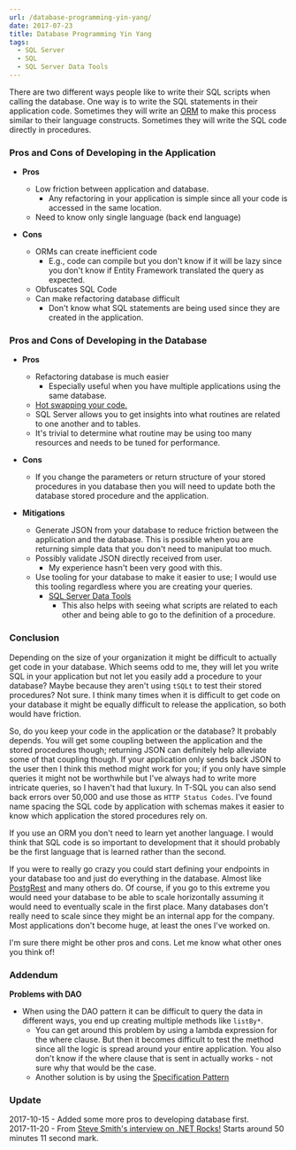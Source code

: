 ```yaml
---
url: /database-programming-yin-yang/
date: 2017-07-23
title: Database Programming Yin Yang
tags:
  - SQL Server
  - SQL
  - SQL Server Data Tools
---
```


There are two different ways people like to write their SQL scripts when calling
the database. One way is to write the SQL statements in their application code.
Sometimes they will write an
[ORM](https://en.wikipedia.org/wiki/Object-relational_mapping) to make this
process similar to their language constructs. Sometimes they will write the SQL
code directly in procedures.

### Pros and Cons of Developing in the Application

- **Pros**
    - Low friction between application and database.
        - Any refactoring in your application is simple since all your code is
          accessed in the same location.
    - Need to know only single language (back end language)

- **Cons**
    - ORMs can create inefficient code
        - E.g., code can compile but you don't know if it will be lazy since you
          don't know if Entity Framework translated the query as expected.
    - Obfuscates SQL Code
    - Can make refactoring database difficult
        - Don't know what SQL statements are being used since they are created
          in the application.

### Pros and Cons of Developing in the Database

- **Pros**
    - Refactoring database is much easier
        - Especially useful when you have multiple applications using the same
          database.
    - [Hot swapping your code.](https://en.wikipedia.org/wiki/Hot_swapping)
    - SQL Server allows you to get insights into what routines are related to
      one another and to tables.
    - It's trivial to determine what routine may be using too many resources and
      needs to be tuned for performance.

- **Cons**
    - If you change the parameters or return structure of your stored procedures
      in you database then you will need to update both the database stored
      procedure and the application.

- **Mitigations**
    - Generate JSON from your database to reduce friction between the
      application and the database. This is possible when you are returning
      simple data that you don't need to manipulat too much.
    - Possibly validate JSON directly received from user.
        - My experience hasn't been very good with this.
    - Use tooling for your database to make it easier to use; I would use this
      tooling regardless where you are creating your queries.
        - [SQL Server Data
          Tools](https://docs.microsoft.com/en-us/sql/ssdt/download-sql-server-data-tools-ssdt)
            - This also helps with seeing what scripts are related to each other
              and being able to go to the definition of a procedure.

### Conclusion

Depending on the size of your organization it might be difficult to actually get
code in your database. Which seems odd to me, they will let you write SQL in
your application but not let you easily add a procedure to your database? Maybe
because they aren't using `tSQLt` to test their stored procedures? Not sure. I
think many times when it is difficult to get code on your database it might be
equally difficult to release the application, so both would have friction.

So, do you keep your code in the application or the database? It probably
depends. You will get some coupling between the application and the stored
procedures though; returning JSON can definitely help alleviate some of that
coupling though. If your application only sends back JSON to the user then I
think this method might work for you; if you only have simple queries it might
not be worthwhile but I've always had to write more intricate queries, so I
haven't had that luxury. In T-SQL you can also send back errors over 50,000 and
use those as `HTTP Status Codes`. I've found name spacing the SQL code by
application with schemas makes it easier to know which application the stored
procedures rely on.

If you use an ORM you don't need to learn yet another language. I would think
that SQL code is so important to development that it should probably be the
first language that is learned rather than the second.

If you were to really go crazy you could start defining your endpoints in your
database too and just do everything in the database. Almost like
[PostgRest](https://postgrest.com/en/v0.4/) and many others do. Of course, if
you go to this extreme you would need your database to be able to scale
horizontally assuming it would need to eventually scale in the first place. Many
databases don't really need to scale since they might be an internal app for the
company. Most applications don't become huge, at least the ones I've worked on.

I'm sure there might be other pros and cons. Let me know what other ones you
think of!

### Addendum

**Problems with DAO**

- When using the DAO pattern it can be difficult to query the data in different
  ways, you end up creating multiple methods like `listBy*`.
    - You can get around this problem by using a lambda expression for the where
      clause. But then it becomes difficult to test the method since all the
      logic is spread around your entire application. You also don't know if the
      where clause that is sent in actually works - not sure why that would be
      the case.
    - Another solution is by using the [Specification
      Pattern](https://en.wikipedia.org/wiki/Specification_pattern)

### Update

2017-10-15 - Added some more pros to developing database first.  
2017-11-20 - From [Steve Smith's interview on .NET Rocks!](https://dotnetrocks.com/?show=1494)
             Starts around 50 minutes 11 second mark.

